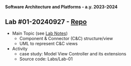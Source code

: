 #### Software Architecture and Platforms - a.y. 2023-2024

## Lab #01-20240927 - [Repo](https://github.com/pslab-unibo/sap-2024-2025.git) 

- Main Topic (see [Lab Notes](https://docs.google.com/document/d/1oZprsaZiSVrp5gsNEKnNra0WQ4CWwGY7xwaf7X8YiXg/edit?usp=sharing))
	- Component & Connector (C&C) structure/view
	- UML to represent C&C views    
- Activity
	- case study: Model View Controller and its extensions
	- Source code: Labs/Lab-01   




		
		
		
		
